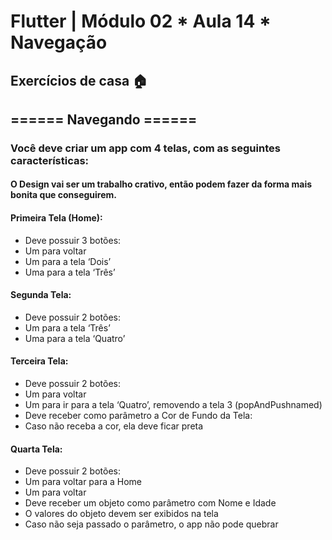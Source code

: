 # Flutter | Módulo 02 * Aula 14 * Navegação
## Exercícios de casa 🏠
## ====== Navegando ======
### Você deve criar um app com 4 telas, com as seguintes características:
#### O Design vai ser um trabalho crativo, então podem fazer da forma mais bonita que conseguirem.
#### Primeira Tela (Home):
* Deve possuir 3 botões:
 * Um para voltar
 * Um para a tela ‘Dois’
 * Uma para a tela ‘Três’
####  Segunda Tela:
* Deve possuir 2 botões:
 * Um para a tela ‘Três’
 * Uma para a tela ‘Quatro’
#### Terceira Tela:
* Deve possuir 2 botões:
 * Um para voltar
 * Um para ir para a tela ‘Quatro’, removendo a tela 3 (popAndPushnamed)
* Deve receber como parâmetro a Cor de Fundo da Tela:
 * Caso não receba a cor, ela deve ficar preta
#### Quarta Tela:
* Deve possuir 2 botões:
 * Um para voltar para a Home
 * Um para voltar
* Deve receber um objeto como parâmetro com Nome e Idade
 * O valores do objeto devem ser exibidos na tela
 * Caso não seja passado o parâmetro, o app não pode quebrar